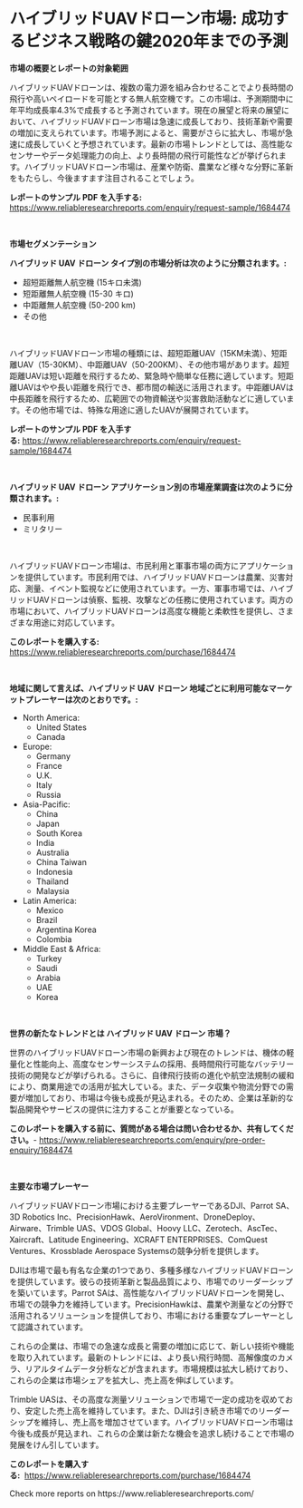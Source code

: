 <p><h1>ハイブリッドUAVドローン市場: 成功するビジネス戦略の鍵2020年までの予測</h1></p><p><strong>市場の概要とレポートの対象範囲</strong></p>
<p><p>ハイブリッドUAVドローンは、複数の電力源を組み合わせることでより長時間の飛行や高いペイロードを可能とする無人航空機です。この市場は、予測期間中に年平均成長率4.3%で成長すると予測されています。現在の展望と将来の展望において、ハイブリッドUAVドローン市場は急速に成長しており、技術革新や需要の増加に支えられています。市場予測によると、需要がさらに拡大し、市場が急速に成長していくと予想されています。最新の市場トレンドとしては、高性能なセンサーやデータ処理能力の向上、より長時間の飛行可能性などが挙げられます。ハイブリッドUAVドローン市場は、産業や防衛、農業など様々な分野に革新をもたらし、今後ますます注目されることでしょう。</p></p>
<p><strong>レポートのサンプル PDF を入手する:</strong> <a href="https://www.reliableresearchreports.com/enquiry/request-sample/1684474">https://www.reliableresearchreports.com/enquiry/request-sample/1684474</a></p>
<p>&nbsp;</p>
<p><strong>市場セグメンテーション</strong></p>
<p><strong>ハイブリッド UAV ドローン タイプ別の市場分析は次のように分類されます。:</strong></p>
<p><ul><li>超短距離無人航空機 (15キロ未満)</li><li>短距離無人航空機 (15-30 キロ)</li><li>中距離無人航空機 (50-200 km)</li><li>その他</li></ul></p>
<p>&nbsp;</p>
<p><p>ハイブリッドUAVドローン市場の種類には、超短距離UAV（15KM未満）、短距離UAV（15-30KM）、中距離UAV（50-200KM）、その他市場があります。超短距離UAVは短い距離を飛行するため、緊急時や簡単な任務に適しています。短距離UAVはやや長い距離を飛行でき、都市間の輸送に活用されます。中距離UAVは中長距離を飛行するため、広範囲での物資輸送や災害救助活動などに適しています。その他市場では、特殊な用途に適したUAVが展開されています。</p></p>
<p><strong>レポートのサンプル PDF を入手する:</strong>&nbsp;<a href="https://www.reliableresearchreports.com/enquiry/request-sample/1684474">https://www.reliableresearchreports.com/enquiry/request-sample/1684474</a></p>
<p>&nbsp;</p>
<p><strong> ハイブリッド UAV ドローン アプリケーション別の市場産業調査は次のように分類されます。:</strong></p>
<p><ul><li>民事利用</li><li>ミリタリー</li></ul></p>
<p>&nbsp;</p>
<p><p>ハイブリッドUAVドローン市場は、市民利用と軍事市場の両方にアプリケーションを提供しています。市民利用では、ハイブリッドUAVドローンは農業、災害対応、測量、イベント監視などに使用されています。一方、軍事市場では、ハイブリッドUAVドローンは偵察、監視、攻撃などの任務に使用されています。両方の市場において、ハイブリッドUAVドローンは高度な機能と柔軟性を提供し、さまざまな用途に対応しています。</p></p>
<p><strong>このレポートを購入する:</strong>&nbsp; <a href="https://www.reliableresearchreports.com/purchase/1684474">https://www.reliableresearchreports.com/purchase/1684474</a></p>
<p>&nbsp;</p>
<p><strong>地域に関して言えば、ハイブリッド UAV ドローン 地域ごとに利用可能なマーケットプレーヤーは次のとおりです。:</strong></p>
<p><ul>
    <li>
        North America:
        <ul>
            <li>United States</li>
            <li>Canada</li>
        </ul>
    </li>
    <li>
        Europe:
        <ul>
            <li>Germany</li>
            <li>France</li>
            <li>U.K.</li>
            <li>Italy</li>
            <li>Russia</li>
        </ul>
    </li>
    <li>
        Asia-Pacific:
        <ul>
            <li>China</li>
            <li>Japan</li>
            <li>South Korea</li>
            <li>India</li>
            <li>Australia</li>
            <li>China Taiwan</li>
            <li>Indonesia</li>
            <li>Thailand</li>
            <li>Malaysia</li>
        </ul>
    </li>
    <li>
        Latin America:
        <ul>
            <li>Mexico</li>
            <li>Brazil</li>
            <li>Argentina Korea</li>
            <li>Colombia</li>
        </ul>
    </li>
    <li>
        Middle East & Africa:
        <ul>
            <li>Turkey</li>
            <li>Saudi</li>
            <li>Arabia</li>
            <li>UAE</li>
            <li>Korea</li>
        </ul>
    </li>
    </ul></p>
<p>&nbsp;</p>
<p><strong>世界の新たなトレンドとは ハイブリッド UAV ドローン 市場？</strong></p>
<p><p>世界のハイブリッドUAVドローン市場の新興および現在のトレンドは、機体の軽量化と性能向上、高度なセンサーシステムの採用、長時間飛行可能なバッテリー技術の開発などが挙げられる。さらに、自律飛行技術の進化や航空法規制の緩和により、商業用途での活用が拡大している。また、データ収集や物流分野での需要が増加しており、市場は今後も成長が見込まれる。そのため、企業は革新的な製品開発やサービスの提供に注力することが重要となっている。</p></p>
<p><strong>このレポートを購入する前に、質問がある場合は問い合わせるか、共有してください。</strong>- <a href="https://www.reliableresearchreports.com/enquiry/pre-order-enquiry/1684474">https://www.reliableresearchreports.com/enquiry/pre-order-enquiry/1684474</a></p>
<p>&nbsp;</p>
<p><strong>主要な市場プレーヤー</strong></p>
<p><p>ハイブリッドUAVドローン市場における主要プレーヤーであるDJI、Parrot SA、3D Robotics Inc、PrecisionHawk、AeroVironment、DroneDeploy、Airware、Trimble UAS、VDOS Global、Hoovy LLC、Zerotech、AscTec、Xaircraft、Latitude Engineering、XCRAFT ENTERPRISES、ComQuest Ventures、Krossblade Aerospace Systemsの競争分析を提供します。</p><p>DJIは市場で最も有名な企業の1つであり、多種多様なハイブリッドUAVドローンを提供しています。彼らの技術革新と製品品質により、市場でのリーダーシップを築いています。Parrot SAは、高性能なハイブリッドUAVドローンを開発し、市場での競争力を維持しています。PrecisionHawkは、農業や測量などの分野で活用されるソリューションを提供しており、市場における重要なプレーヤーとして認識されています。</p><p>これらの企業は、市場での急速な成長と需要の増加に応じて、新しい技術や機能を取り入れています。最新のトレンドには、より長い飛行時間、高解像度のカメラ、リアルタイムデータ分析などが含まれます。市場規模は拡大し続けており、これらの企業は市場シェアを拡大し、売上高を伸ばしています。</p><p>Trimble UASは、その高度な測量ソリューションで市場で一定の成功を収めており、安定した売上高を維持しています。また、DJIは引き続き市場でのリーダーシップを維持し、売上高を増加させています。ハイブリッドUAVドローン市場は今後も成長が見込まれ、これらの企業は新たな機会を追求し続けることで市場の発展をけん引しています。</p></p>
<p><strong>このレポートを購入する:</strong>&nbsp;&nbsp;<a href="https://www.reliableresearchreports.com/purchase/1684474">https://www.reliableresearchreports.com/purchase/1684474</a></p>
<p>Check more reports on https://www.reliableresearchreports.com/</p>
